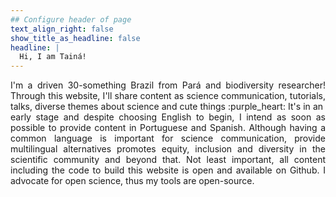 ```yaml
---
## Configure header of page
text_align_right: false
show_title_as_headline: false
headline: |
  Hi, I am Tainá!
---
```


<!-- this is a subheadline -->
<div style="text-align: justify"> I'm a driven 30-something Brazil from Pará and biodiversity researcher! Through this website, I'll share content as science communication, tutorials,  talks,  diverse themes about science and cute things :purple_heart: It's in an ​early stage and despite choosing English to begin, I intend as soon as possible to provide content in Portuguese and Spanish. Although having a common language is important for science communication, provide multilingual alternatives promotes equity, inclusion and diversity in the scientific community and beyond that. Not least important, all content including the code to build this website is open and available on Github. I advocate for open science, thus my tools are open-source.</div> 

         
